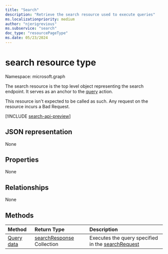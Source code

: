 ```yaml
---
title: "Search"
description: "Retrieve the search resource used to execute queries"
ms.localizationpriority: medium
author: "njerigrevious"
ms.subservice: "search"
doc_type: "resourcePageType"
ms.date: 05/23/2024
---
```


# search resource type

Namespace: microsoft.graph

The search resource is the top level object representing the search endpoint. It serves as an anchor to the [query](../api/search-query.md) action.

This resource isn't expected to be called as such. Any request on the resource incurs a Bad Request.

[!INCLUDE [search-api-preview](../../includes/search-api-preview-signup.md)]

## JSON representation

None

## Properties

None

## Relationships

None

## Methods

| Method       | Return Type | Description |
|:-------------|:------------|:------------|
| [Query data](../api/search-query.md) | [searchResponse](searchresponse.md) Collection| Executes the query specified in the [searchRequest](../resources/searchrequest.md) |

<!-- uuid: 16cd6b66-4b1a-43a1-adaf-3a886856ed98
2019-02-04 14:57:30 UTC -->
<!-- {
  "type": "#page.annotation",
  "description": "Get search",
  "keywords": "",
  "section": "documentation",
  "tocPath": ""
}-->


